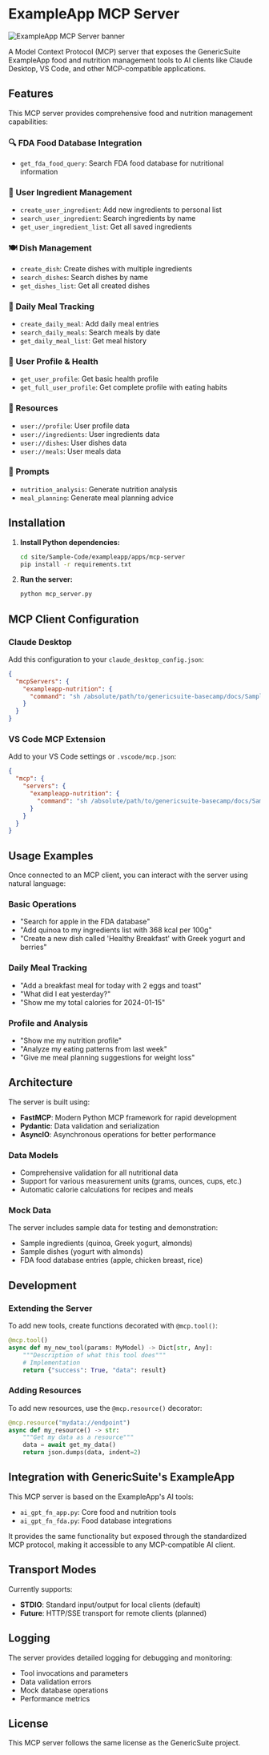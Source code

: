 # ExampleApp MCP Server

![ExampleApp MCP Server banner](./assets/exampleapp.mcp.server.banner.010.png)

A Model Context Protocol (MCP) server that exposes the GenericSuite ExampleApp food and nutrition management tools to AI clients like Claude Desktop, VS Code, and other MCP-compatible applications.

## Features

This MCP server provides comprehensive food and nutrition management capabilities:

### 🔍 FDA Food Database Integration
- `get_fda_food_query`: Search FDA food database for nutritional information

### 🥘 User Ingredient Management  
- `create_user_ingredient`: Add new ingredients to personal list
- `search_user_ingredient`: Search ingredients by name
- `get_user_ingredient_list`: Get all saved ingredients

### 🍽️ Dish Management
- `create_dish`: Create dishes with multiple ingredients
- `search_dishes`: Search dishes by name  
- `get_dishes_list`: Get all created dishes

### 📅 Daily Meal Tracking
- `create_daily_meal`: Add daily meal entries
- `search_daily_meals`: Search meals by date
- `get_daily_meal_list`: Get meal history

### 👤 User Profile & Health
- `get_user_profile`: Get basic health profile
- `get_full_user_profile`: Get complete profile with eating habits

### 📂 Resources
- `user://profile`: User profile data
- `user://ingredients`: User ingredients data  
- `user://dishes`: User dishes data
- `user://meals`: User meals data

### 📝 Prompts
- `nutrition_analysis`: Generate nutrition analysis
- `meal_planning`: Generate meal planning advice

## Installation

1. **Install Python dependencies:**
   ```bash
   cd site/Sample-Code/exampleapp/apps/mcp-server
   pip install -r requirements.txt
   ```

2. **Run the server:**
   ```bash
   python mcp_server.py
   ```

## MCP Client Configuration

### Claude Desktop

Add this configuration to your `claude_desktop_config.json`:

```json
{
  "mcpServers": {
    "exampleapp-nutrition": {
      "command": "sh /absolute/path/to/genericsuite-basecamp/docs/Sample-Code/exampleapp/apps/mcp-server/run_mcp_server.sh"
    }
  }
}
```

### VS Code MCP Extension

Add to your VS Code settings or `.vscode/mcp.json`:

```json
{
  "mcp": {
    "servers": {
      "exampleapp-nutrition": {
        "command": "sh /absolute/path/to/genericsuite-basecamp/docs/Sample-Code/exampleapp/apps/mcp-server/run_mcp_server.sh"
      }
    }
  }
}
```

## Usage Examples

Once connected to an MCP client, you can interact with the server using natural language:

### Basic Operations
- "Search for apple in the FDA database"
- "Add quinoa to my ingredients list with 368 kcal per 100g"
- "Create a new dish called 'Healthy Breakfast' with Greek yogurt and berries"

### Daily Meal Tracking
- "Add a breakfast meal for today with 2 eggs and toast"
- "What did I eat yesterday?"
- "Show me my total calories for 2024-01-15"

### Profile and Analysis
- "Show me my nutrition profile"
- "Analyze my eating patterns from last week"
- "Give me meal planning suggestions for weight loss"

## Architecture

The server is built using:
- **FastMCP**: Modern Python MCP framework for rapid development
- **Pydantic**: Data validation and serialization
- **AsyncIO**: Asynchronous operations for better performance

### Data Models
- Comprehensive validation for all nutritional data
- Support for various measurement units (grams, ounces, cups, etc.)
- Automatic calorie calculations for recipes and meals

### Mock Data
The server includes sample data for testing and demonstration:
- Sample ingredients (quinoa, Greek yogurt, almonds)
- Sample dishes (yogurt with almonds)
- FDA food database entries (apple, chicken breast, rice)

## Development

### Extending the Server
To add new tools, create functions decorated with `@mcp.tool()`:

```python
@mcp.tool()
async def my_new_tool(params: MyModel) -> Dict[str, Any]:
    """Description of what this tool does"""
    # Implementation
    return {"success": True, "data": result}
```

### Adding Resources
To add new resources, use the `@mcp.resource()` decorator:

```python
@mcp.resource("mydata://endpoint")
async def my_resource() -> str:
    """Get my data as a resource"""
    data = await get_my_data()
    return json.dumps(data, indent=2)
```

## Integration with GenericSuite's ExampleApp

This MCP server is based on the ExampleApp's AI tools:
- `ai_gpt_fn_app.py`: Core food and nutrition tools
- `ai_gpt_fn_fda.py`: Food database integrations

It provides the same functionality but exposed through the standardized MCP protocol, making it accessible to any MCP-compatible AI client.

## Transport Modes

Currently supports:
- **STDIO**: Standard input/output for local clients (default)
- **Future**: HTTP/SSE transport for remote clients (planned)

## Logging

The server provides detailed logging for debugging and monitoring:
- Tool invocations and parameters
- Data validation errors
- Mock database operations
- Performance metrics

## License

This MCP server follows the same license as the GenericSuite project.